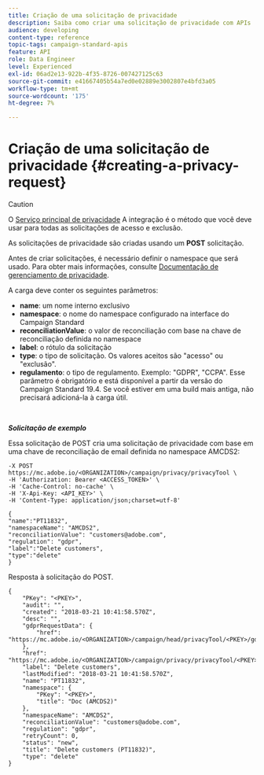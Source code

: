 ```yaml
---
title: Criação de uma solicitação de privacidade
description: Saiba como criar uma solicitação de privacidade com APIs
audience: developing
content-type: reference
topic-tags: campaign-standard-apis
feature: API
role: Data Engineer
level: Experienced
exl-id: 06ad2e13-922b-4f35-8726-007427125c63
source-git-commit: e41667405b54a7ed0e02889e3002807e4bfd3a05
workflow-type: tm+mt
source-wordcount: '175'
ht-degree: 7%

---
```


# Criação de uma solicitação de privacidade {#creating-a-privacy-request}

>[!CAUTION]
>
>O [Serviço principal de privacidade](https://adobe.io/apis/cloudplatform/gdpr.html) A integração é o método que você deve usar para todas as solicitações de acesso e exclusão. <!--Starting 19.4, the use of the Campaign API and interface for access and delete requests is deprecated. For more on Campaign Standard deprecated and removed features, refer to [this page](../../rn/using/deprecated-features.md).-->

As solicitações de privacidade são criadas usando um **POST** solicitação.

Antes de criar solicitações, é necessário definir o namespace que será usado. Para obter mais informações, consulte [Documentação de gerenciamento de privacidade](../../start/using/privacy-requests.md).

A carga deve conter os seguintes parâmetros:

* **name**: um nome interno exclusivo
* **namespace**: o nome do namespace configurado na interface do Campaign Standard
* **reconciliationValue**: o valor de reconciliação com base na chave de reconciliação definida no namespace
* **label**: o rótulo da solicitação
* **type**: o tipo de solicitação. Os valores aceitos são &quot;acesso&quot; ou &quot;exclusão&quot;.
* **regulamento**: o tipo de regulamento. Exemplo: &quot;GDPR&quot;, &quot;CCPA&quot;. Esse parâmetro é obrigatório e está disponível a partir da versão do Campaign Standard 19.4. Se você estiver em uma build mais antiga, não precisará adicioná-la à carga útil.

<br/>

***Solicitação de exemplo***

Essa solicitação de POST cria uma solicitação de privacidade com base em uma chave de reconciliação de email definida no namespace AMCDS2:

```
-X POST https://mc.adobe.io/<ORGANIZATION>/campaign/privacy/privacyTool \
-H 'Authorization: Bearer <ACCESS_TOKEN>' \
-H 'Cache-Control: no-cache' \
-H 'X-Api-Key: <API_KEY>' \
-H 'Content-Type: application/json;charset=utf-8'

{
"name":"PT11832",
"namespaceName": "AMCDS2",
"reconciliationValue": "customers@adobe.com",
"regulation": "gdpr",
"label":"Delete customers",
"type":"delete"
}
```

Resposta à solicitação do POST.

```
{
    "PKey": "<PKEY>",
    "audit": "",
    "created": "2018-03-21 10:41:58.570Z",
    "desc": "",
    "gdprRequestData": {
        "href": "https://mc.adobe.io/<ORGANIZATION>/campaign/head/privacyTool/<PKEY>/gdprRequestData/"
    },
    "href": "https://mc.adobe.io/<ORGANIZATION>/campaign/privacy/privacyTool/<PKEY>",
    "label": "Delete customers",
    "lastModified": "2018-03-21 10:41:58.570Z",
    "name": "PT11832",
    "namespace": {
        "PKey": "<PKEY>",
        "title": "Doc (AMCDS2)"
    },
    "namespaceName": "AMCDS2",
    "reconciliationValue": "customers@adobe.com",
    "regulation": "gdpr",
    "retryCount": 0,
    "status": "new",
    "title": "Delete customers (PT11832)",
    "type": "delete"
}
```
